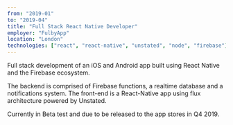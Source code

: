 ```yaml
---
from: "2019-01"
to: "2019-04"
title: "Full Stack React Native Developer"
employer: "FulbyApp"
location: "London"
technologies: ["react", "react-native", "unstated", "node", "firebase"]
---
```


Full stack development of an iOS and Android app built using React Native and the Firebase ecosystem.

The backend is comprised of Firebase functions, a realtime database and a notifications system. The front-end is a React-Native app using flux architecture powered by Unstated.

Currently in Beta test and due to be released to the app stores in Q4 2019.
